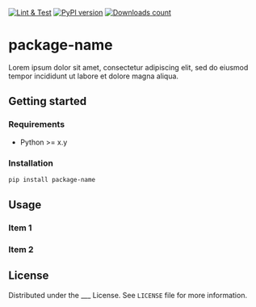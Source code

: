 [![Lint & Test](https://github.com/webfucktory/package-name/actions/workflows/lint-test.yml/badge.svg)](https://github.com/webfucktory/package-name/actions/workflows/lint-test.yml)
[![PyPI version](https://badge.fury.io/py/package-name.svg)](https://pypi.org/project/package-name)
[![Downloads count](https://img.shields.io/pypi/dm/package-name)](https://pypistats.org/packages/package-name)

# package-name

Lorem ipsum dolor sit amet, consectetur adipiscing elit, sed do eiusmod tempor incididunt ut labore et dolore magna 
aliqua.

## Getting started

### Requirements

- Python >= x.y

### Installation

```bash
pip install package-name
```

## Usage

### Item 1

### Item 2

## License

Distributed under the ___ License. See `LICENSE` file for more information.
